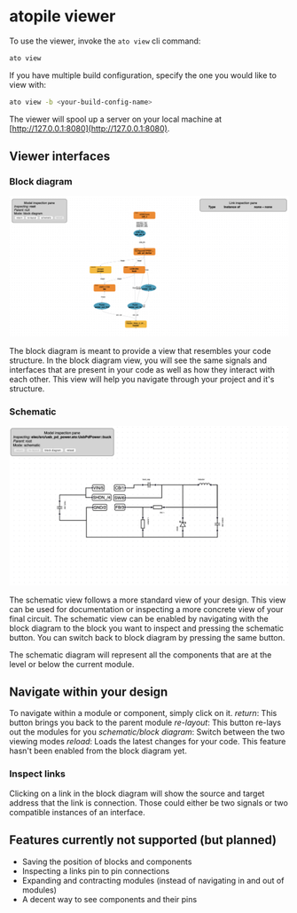 # atopile viewer

To use the viewer, invoke the `ato view` cli command:

``` sh
ato view
```

If you have multiple build configuration, specify the one you would like to view with:

``` sh
ato view -b <your-build-config-name>
```

The viewer will spool up a server on your local machine at [http://127.0.0.1:8080](http://127.0.0.1:8080).

## Viewer interfaces

### Block diagram

![Block Diagram](assets/images/block_diagram_example.png)

The block diagram is meant to provide a view that resembles your code structure. In the block diagram view, you will see the same signals and interfaces that are present in your code as well as how they interact with each other. This view will help you navigate through your project and it's structure.

### Schematic

![Schematic](assets/images/schematic_example.png)

The schematic view follows a more standard view of your design. This view can be used for documentation or inspecting a more concrete view of your final circuit. The schematic view can be enabled by navigating with the block diagram to the block you want to inspect and pressing the schematic button. You can switch back to block diagram by pressing the same button.

The schematic diagram will represent all the components that are at the level or below the current module.

## Navigate within your design

To navigate within a module or component, simply click on it.
*return*: This button brings you back to the parent module
*re-layout*: This button re-lays out the modules for you
*schematic/block diagram*: Switch between the two viewing modes
*reload*: Loads the latest changes for your code. This feature hasn't been enabled from the block diagram yet.

### Inspect links

Clicking on a link in the block diagram will show the source and target address that the link is connection. Those could either be two signals or two compatible instances of an interface.

## Features currently not supported (but planned)

- Saving the position of blocks and components
- Inspecting a links pin to pin connections
- Expanding and contracting modules (instead of navigating in and out of modules)
- A decent way to see components and their pins